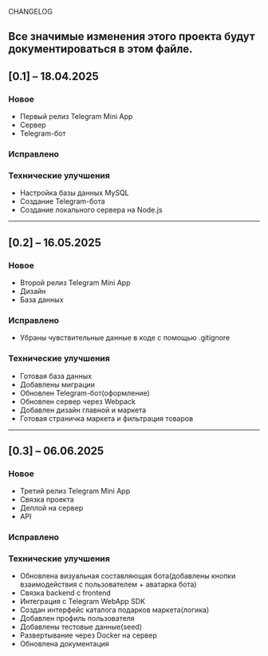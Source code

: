 CHANGELOG

Все значимые изменения этого проекта будут документироваться в этом файле.
---

## [0.1] – 18.04.2025

### Новое
- Первый релиз Telegram Mini App
- Cервер
- Telegram-бот


### Исправлено

### Технические улучшения
- Настройка базы данных MySQL
- Создание Telegram-бота
- Создание локального сервера на Node.js
---

## [0.2] – 16.05.2025

### Новое
- Второй релиз Telegram Mini App
- Дизайн
- База данных


### Исправлено
- Убраны чувствительные данные в коде с помощью .gitignore

### Технические улучшения
- Готовая база данных
- Добавлены миграции
- Обновлен Telegram-бот(оформление)
- Обновлен сервер через Webpack
- Добавлен дизайн главной и маркета
- Готовая страничка маркета и фильтрация товаров
---

## [0.3] – 06.06.2025

### Новое
- Третий релиз Telegram Mini App
- Связка проекта
- Деплой на сервер
- API


### Исправлено

### Технические улучшения
- Обновлена визуальная составляющая бота(добавлены кнопки взаимодействия с пользователем + аватарка бота)
- Cвязка backend c frontend
- Интеграция с Telegram WebApp SDK
- Создан интерфейс каталога подарков маркета(логика)
- Добавлен профиль пользователя
- Добавлены тестовые данные(seed)
- Развертывание через Docker на сервер 
- Обновлена документация
